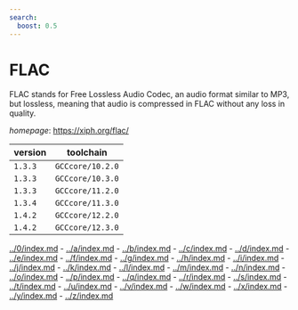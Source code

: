 ```yaml
---
search:
  boost: 0.5
---
```

# FLAC

FLAC stands for Free Lossless Audio Codec, an audio format similar to MP3, but lossless, meaning that audio is compressed in FLAC without any loss in quality.

*homepage*: <https://xiph.org/flac/>

version | toolchain
--------|----------
``1.3.3`` | ``GCCcore/10.2.0``
``1.3.3`` | ``GCCcore/10.3.0``
``1.3.3`` | ``GCCcore/11.2.0``
``1.3.4`` | ``GCCcore/11.3.0``
``1.4.2`` | ``GCCcore/12.2.0``
``1.4.2`` | ``GCCcore/12.3.0``

[../0/index.md](0) - [../a/index.md](a) - [../b/index.md](b) - [../c/index.md](c) - [../d/index.md](d) - [../e/index.md](e) - [../f/index.md](f) - [../g/index.md](g) - [../h/index.md](h) - [../i/index.md](i) - [../j/index.md](j) - [../k/index.md](k) - [../l/index.md](l) - [../m/index.md](m) - [../n/index.md](n) - [../o/index.md](o) - [../p/index.md](p) - [../q/index.md](q) - [../r/index.md](r) - [../s/index.md](s) - [../t/index.md](t) - [../u/index.md](u) - [../v/index.md](v) - [../w/index.md](w) - [../x/index.md](x) - [../y/index.md](y) - [../z/index.md](z)

